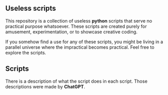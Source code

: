 ## Useless scripts
This repository is a collection of useless **python** scripts that serve no practical purpose whatsoever. These scripts are created purely for amusement, experimentation, or to showcase creative coding.

If you somehow find a use for any of these scripts, you might be living in a parallel universe where the impractical becomes practical. Feel free to explore the scripts.

## Scripts
There is a description of what the script does in each script. Those descriptions were made by **ChatGPT**.


